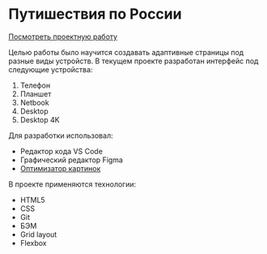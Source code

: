 # Путишествия по России

[Посмотреть проектную работу](https://chakrygin-maxim.github.io/russian-travel/ "Открыть ссылку")

Целью работы было научится создавать адаптивные страницы под разные виды устройств. В текущем проекте разработан интерфейс под следующие устройства: 
1. Телефон
1. Планшет
1. Netbook
1. Desktop
1. Desktop 4K

Для разработки использовал:
* Редактор кода VS Сode
* Графический редактор Figma
* [Оптимизатор картинок](https://tinypng.com/ "Открыть ссылку")

В проекте применяются технологии:
* HTML5
* CSS
* Git
* БЭМ
* Grid layout
* Flexbox